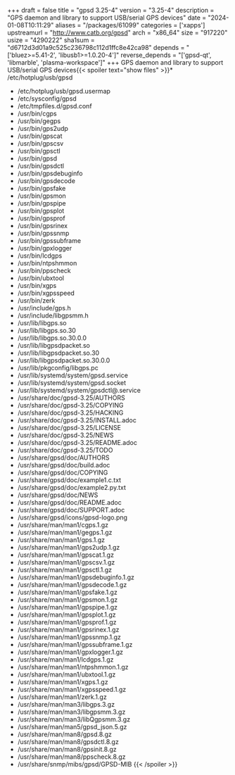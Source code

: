 +++
draft = false
title = "gpsd 3.25-4"
version = "3.25-4"
description = "GPS daemon and library to support USB/serial GPS devices"
date = "2024-01-08T10:11:29"
aliases = "/packages/61099"
categories = ['xapps']
upstreamurl = "http://www.catb.org/gpsd"
arch = "x86_64"
size = "917220"
usize = "4290222"
sha1sum = "d6712d3d01a9c525c236798c112d1ffc8e42ca98"
depends = "['bluez>=5.41-2', 'libusb1>=1.0.20-4']"
reverse_depends = "['gpsd-qt', 'libmarble', 'plasma-workspace']"
+++
GPS daemon and library to support USB/serial GPS devices{{< spoiler text="show files" >}}* /etc/hotplug/usb/gpsd
* /etc/hotplug/usb/gpsd.usermap
* /etc/sysconfig/gpsd
* /etc/tmpfiles.d/gpsd.conf
* /usr/bin/cgps
* /usr/bin/gegps
* /usr/bin/gps2udp
* /usr/bin/gpscat
* /usr/bin/gpscsv
* /usr/bin/gpsctl
* /usr/bin/gpsd
* /usr/bin/gpsdctl
* /usr/bin/gpsdebuginfo
* /usr/bin/gpsdecode
* /usr/bin/gpsfake
* /usr/bin/gpsmon
* /usr/bin/gpspipe
* /usr/bin/gpsplot
* /usr/bin/gpsprof
* /usr/bin/gpsrinex
* /usr/bin/gpssnmp
* /usr/bin/gpssubframe
* /usr/bin/gpxlogger
* /usr/bin/lcdgps
* /usr/bin/ntpshmmon
* /usr/bin/ppscheck
* /usr/bin/ubxtool
* /usr/bin/xgps
* /usr/bin/xgpsspeed
* /usr/bin/zerk
* /usr/include/gps.h
* /usr/include/libgpsmm.h
* /usr/lib/libgps.so
* /usr/lib/libgps.so.30
* /usr/lib/libgps.so.30.0.0
* /usr/lib/libgpsdpacket.so
* /usr/lib/libgpsdpacket.so.30
* /usr/lib/libgpsdpacket.so.30.0.0
* /usr/lib/pkgconfig/libgps.pc
* /usr/lib/systemd/system/gpsd.service
* /usr/lib/systemd/system/gpsd.socket
* /usr/lib/systemd/system/gpsdctl@.service
* /usr/share/doc/gpsd-3.25/AUTHORS
* /usr/share/doc/gpsd-3.25/COPYING
* /usr/share/doc/gpsd-3.25/HACKING
* /usr/share/doc/gpsd-3.25/INSTALL.adoc
* /usr/share/doc/gpsd-3.25/LICENSE
* /usr/share/doc/gpsd-3.25/NEWS
* /usr/share/doc/gpsd-3.25/README.adoc
* /usr/share/doc/gpsd-3.25/TODO
* /usr/share/gpsd/doc/AUTHORS
* /usr/share/gpsd/doc/build.adoc
* /usr/share/gpsd/doc/COPYING
* /usr/share/gpsd/doc/example1.c.txt
* /usr/share/gpsd/doc/example2.py.txt
* /usr/share/gpsd/doc/NEWS
* /usr/share/gpsd/doc/README.adoc
* /usr/share/gpsd/doc/SUPPORT.adoc
* /usr/share/gpsd/icons/gpsd-logo.png
* /usr/share/man/man1/cgps.1.gz
* /usr/share/man/man1/gegps.1.gz
* /usr/share/man/man1/gps.1.gz
* /usr/share/man/man1/gps2udp.1.gz
* /usr/share/man/man1/gpscat.1.gz
* /usr/share/man/man1/gpscsv.1.gz
* /usr/share/man/man1/gpsctl.1.gz
* /usr/share/man/man1/gpsdebuginfo.1.gz
* /usr/share/man/man1/gpsdecode.1.gz
* /usr/share/man/man1/gpsfake.1.gz
* /usr/share/man/man1/gpsmon.1.gz
* /usr/share/man/man1/gpspipe.1.gz
* /usr/share/man/man1/gpsplot.1.gz
* /usr/share/man/man1/gpsprof.1.gz
* /usr/share/man/man1/gpsrinex.1.gz
* /usr/share/man/man1/gpssnmp.1.gz
* /usr/share/man/man1/gpssubframe.1.gz
* /usr/share/man/man1/gpxlogger.1.gz
* /usr/share/man/man1/lcdgps.1.gz
* /usr/share/man/man1/ntpshmmon.1.gz
* /usr/share/man/man1/ubxtool.1.gz
* /usr/share/man/man1/xgps.1.gz
* /usr/share/man/man1/xgpsspeed.1.gz
* /usr/share/man/man1/zerk.1.gz
* /usr/share/man/man3/libgps.3.gz
* /usr/share/man/man3/libgpsmm.3.gz
* /usr/share/man/man3/libQgpsmm.3.gz
* /usr/share/man/man5/gpsd_json.5.gz
* /usr/share/man/man8/gpsd.8.gz
* /usr/share/man/man8/gpsdctl.8.gz
* /usr/share/man/man8/gpsinit.8.gz
* /usr/share/man/man8/ppscheck.8.gz
* /usr/share/snmp/mibs/gpsd/GPSD-MIB
{{< /spoiler >}}